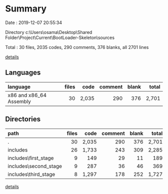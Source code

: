 # Summary

Date : 2019-12-07 20:55:34

Directory c:\Users\osama\Desktop\Shared Folder\Project\Current\BootLoader-Skeleton\sources

Total : 30 files,  2035 codes, 290 comments, 376 blanks, all 2701 lines

[details](details.md)

## Languages
| language | files | code | comment | blank | total |
| :--- | ---: | ---: | ---: | ---: | ---: |
| x86 and x86_64 Assembly | 30 | 2,035 | 290 | 376 | 2,701 |

## Directories
| path | files | code | comment | blank | total |
| :--- | ---: | ---: | ---: | ---: | ---: |
| . | 30 | 2,035 | 290 | 376 | 2,701 |
| includes | 26 | 1,733 | 243 | 309 | 2,285 |
| includes\first_stage | 9 | 149 | 29 | 11 | 189 |
| includes\second_stage | 9 | 287 | 36 | 46 | 369 |
| includes\third_stage | 8 | 1,297 | 178 | 252 | 1,727 |

[details](details.md)